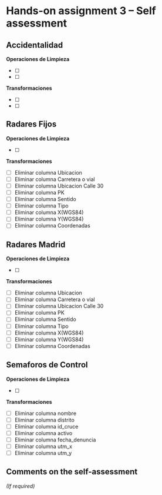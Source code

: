 # Hands-on assignment 3 – Self assessment

## Accidentalidad

**Operaciones de Limpieza**

- [ ] 
- [ ] 

**Transformaciones**

- [ ] 
- [ ] 

## Radares Fijos

**Operaciones de Limpieza**

- [ ] 

**Transformaciones**

- [ ] Eliminar columna Ubicacion
- [ ] Eliminar columna Carretera o vial
- [ ] Eliminar columna Ubicacion Calle 30
- [ ] Eliminar columna PK
- [ ] Eliminar columna Sentido
- [ ] Eliminar columna Tipo
- [ ] Eliminar columna X(WGS84)
- [ ] Eliminar columna Y(WGS84)
- [ ] Eliminar columna Coordenadas

## Radares Madrid

**Operaciones de Limpieza**

- [ ] 

**Transformaciones**

- [ ] Eliminar columna Ubicacion
- [ ] Eliminar columna Carretera o vial
- [ ] Eliminar columna Ubicacion Calle 30
- [ ] Eliminar columna PK
- [ ] Eliminar columna Sentido
- [ ] Eliminar columna Tipo
- [ ] Eliminar columna X(WGS84)
- [ ] Eliminar columna Y(WGS84)
- [ ] Eliminar columna Coordenadas 

## Semaforos de Control

**Operaciones de Limpieza**

- [ ] 

**Transformaciones**

- [ ] Eliminar columna nombre
- [ ] Eliminar columna distrito
- [ ] Eliminar columna id_cruce
- [ ] Eliminar columna activo
- [ ] Eliminar columna fecha_denuncia
- [ ] Eliminar columna utm_x
- [ ] Eliminar columna utm_y

## Comments on the self-assessment
_(If required)_
